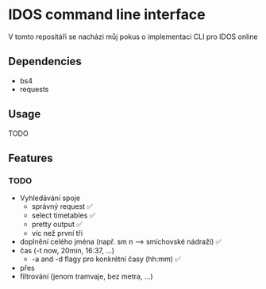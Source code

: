 # IDOS command line interface

V tomto repositáři se nacházi můj pokus o implementaci CLI pro IDOS online

## Dependencies

* bs4
* requests

## Usage

TODO

## Features

### TODO

* Vyhledávání spoje
    * správný request ✅
    * select timetables ✅
    * pretty output ✅
    * víc než první tři
* doplnění celého jména (např. sm n --> smíchovské nádraží) ✅
* čas (-t now, 20min, 16:37, ...)
    * -a and -d flagy pro konkrétní časy (hh:mm) ✅
* přes
* filtrování (jenom tramvaje, bez metra, ...)

